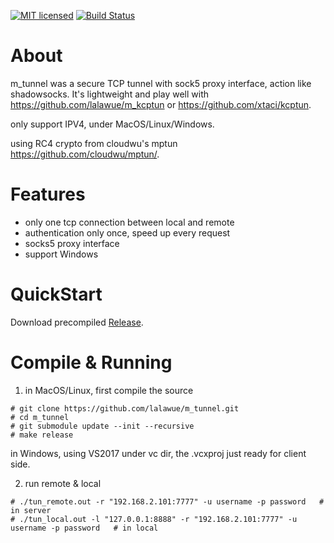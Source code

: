 
[![MIT licensed][1]][2]  [![Build Status][3]][4]

[1]: https://img.shields.io/badge/license-MIT-blue.svg
[2]: LICENSE

[3]: https://travis-ci.org/lalawue/m_tunnel.svg?branch=master
[4]: https://travis-ci.org/lalawue/m_tunnel



# About

m_tunnel was a secure TCP tunnel with sock5 proxy interface, action like shadowsocks. It's lightweight and play well with https://github.com/lalawue/m_kcptun or https://github.com/xtaci/kcptun.

only support IPV4, under MacOS/Linux/Windows. 

using RC4 crypto from cloudwu's mptun https://github.com/cloudwu/mptun/.





# Features

- only one tcp connection between local and remote
- authentication only once, speed up every request
- socks5 proxy interface 
- support Windows




# QuickStart

Download precompiled [Release](https://github.com/lalawue/m_tunnel/releases).





# Compile & Running

1. in MacOS/Linux, first compile the source

```
# git clone https://github.com/lalawue/m_tunnel.git
# cd m_tunnel
# git submodule update --init --recursive
# make release
```

in Windows, using VS2017 under vc dir, the .vcxproj just ready for client side.



2. run remote & local
```
# ./tun_remote.out -r "192.168.2.101:7777" -u username -p password   # in server
# ./tun_local.out -l "127.0.0.1:8888" -r "192.168.2.101:7777" -u username -p password   # in local
```
